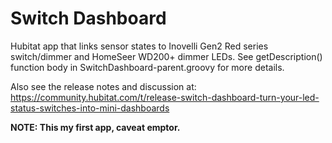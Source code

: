 # Switch Dashboard

Hubitat app that links sensor states to Inovelli Gen2 Red series switch/dimmer
and HomeSeer WD200+ dimmer LEDs. See getDescription() function body in
SwitchDashboard-parent.groovy for more details.

Also see the release notes and discussion at:
https://community.hubitat.com/t/release-switch-dashboard-turn-your-led-status-switches-into-mini-dashboards

**NOTE: This my first app, caveat emptor.**
